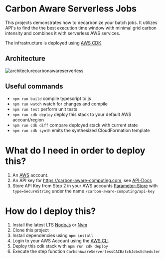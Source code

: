 # Carbon Aware Serverless Jobs

This projects demonstrates how to decarbonize your batch jobs.
It utilizes API's to find the the best execution time window with minimal grid carbon intensity and combines it with serverless AWS services.

The infrastructure is deployed using [AWS CDK](https://aws.amazon.com/cdk/).

## Architecture

![architecturecarbonawareserverless](https://github.com/WtfJoke/carbon-aware-serverless-jobs/assets/7139697/9e37b43b-3ad2-41da-85bb-0bcdfb4eef47)

## Useful commands

- `npm run build` compile typescript to js
- `npm run watch` watch for changes and compile
- `npm run test` perform unit tests
- `npm run cdk deploy` deploy this stack to your default AWS account/region
- `npm run cdk diff` compare deployed stack with current state
- `npm run cdk synth` emits the synthesized CloudFormation template

# What do I need in order to deploy this?

1. An [AWS](https://aws.amazon.com/account/) account.
2. An API key for https://carbon-aware-computing.com, see [API-Docs](https://forecast.carbon-aware-computing.com/swagger/UI)
3. Store API Key from Step 2 in your AWS accounts [Parameter-Store](https://eu-central-1.console.aws.amazon.com/systems-manager/parameters) with `type=SecureString` under the name `/carbon-aware-computing/api-key`

# How do I deploy this?

1. Install the latest LTS [NodeJs](https://nodejs.org/en) or [Nvm](https://github.com/nvm-sh/nvm)
2. Clone this project
3. Install dependencies using `npm install`
4. Login to your AWS Account using the [AWS CLI](https://aws.amazon.com/cli/)
5. Deploy this cdk stack with `npm run cdk deploy`
6. Execute the step function `CarbonAwareServerlessCACBatchJobsScheduler`
